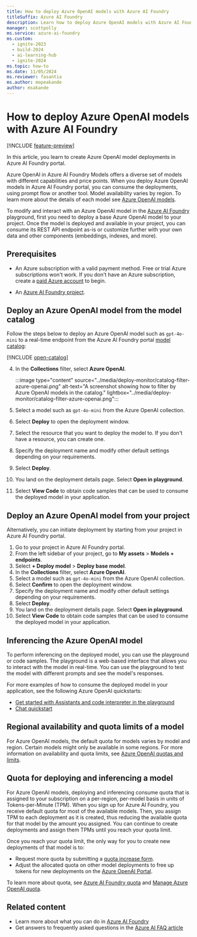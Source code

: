 ```yaml
---
title: How to deploy Azure OpenAI models with Azure AI Foundry
titleSuffix: Azure AI Foundry
description: Learn how to deploy Azure OpenAI models with Azure AI Foundry.
manager: scottpolly
ms.service: azure-ai-foundry
ms.custom:
  - ignite-2023
  - build-2024
  - ai-learning-hub
  - ignite-2024
ms.topic: how-to
ms.date: 11/05/2024
ms.reviewer: fasantia
ms.author: mopeakande
author: msakande
---
```


# How to deploy Azure OpenAI models with Azure AI Foundry

[!INCLUDE [feature-preview](../includes/feature-preview.md)]

In this article, you learn to create Azure OpenAI model deployments in Azure AI Foundry portal.

Azure OpenAI in Azure AI Foundry Models offers a diverse set of models with different capabilities and price points. When you deploy Azure OpenAI models in Azure AI Foundry portal, you can consume the deployments, using prompt flow or another tool. Model availability varies by region. To learn more about the details of each model see [Azure OpenAI models](../../ai-services/openai/concepts/models.md).

To modify and interact with an Azure OpenAI model in the [Azure AI Foundry](https://ai.azure.com) playground, first you need to deploy a base Azure OpenAI model to your project. Once the model is deployed and available in your project, you can consume its REST API endpoint as-is or customize further with your own data and other components (embeddings, indexes, and more).  

## Prerequisites

- An Azure subscription with a valid payment method. Free or trial Azure subscriptions won't work. If you don't have an Azure subscription, create a [paid Azure account](https://azure.microsoft.com/pricing/purchase-options/pay-as-you-go) to begin.

- An [Azure AI Foundry project](create-projects.md).

## Deploy an Azure OpenAI model from the model catalog

Follow the steps below to deploy an Azure OpenAI model such as `gpt-4o-mini` to a real-time endpoint from the Azure AI Foundry portal [model catalog](./model-catalog-overview.md):

[!INCLUDE [open-catalog](../includes/open-catalog.md)]

4. In the **Collections** filter, select **Azure OpenAI**.

    :::image type="content" source="../media/deploy-monitor/catalog-filter-azure-openai.png" alt-text="A screenshot showing how to filter by Azure OpenAI models in the catalog." lightbox="../media/deploy-monitor/catalog-filter-azure-openai.png":::

1. Select a model such as `gpt-4o-mini` from the Azure OpenAI collection.
1. Select **Deploy** to open the deployment window.
1. Select the resource that you want to deploy the model to. If you don't have a resource, you can create one.
1. Specify the deployment name and modify other default settings depending on your requirements.
1. Select **Deploy**.
1. You land on the deployment details page. Select **Open in playground**.
1. Select **View Code** to obtain code samples that can be used to consume the deployed model in your application.

## Deploy an Azure OpenAI model from your project

Alternatively, you can initiate deployment by starting from your project in Azure AI Foundry portal.

1. Go to your project in Azure AI Foundry portal.
1. From the left sidebar of your project, go to **My assets** > **Models + endpoints**.
1. Select **+ Deploy model** > **Deploy base model**.
1. In the **Collections** filter, select **Azure OpenAI**.
1. Select a model such as `gpt-4o-mini` from the Azure OpenAI collection.
1. Select **Confirm** to open the deployment window.
1. Specify the deployment name and modify other default settings depending on your requirements.
1. Select **Deploy**.
1. You land on the deployment details page. Select **Open in playground**.
1. Select **View Code** to obtain code samples that can be used to consume the deployed model in your application.

## Inferencing the Azure OpenAI model

To perform inferencing on the deployed model, you can use the playground or code samples. The playground is a web-based interface that allows you to interact with the model in real-time. You can use the playground to test the model with different prompts and see the model's responses.

For more examples of how to consume the deployed model in your application, see the following Azure OpenAI quickstarts:

- [Get started with Assistants and code interpreter in the playground](../../ai-services/openai/assistants-quickstart.md?context=/azure/ai-studio/context/context)
- [Chat quickstart](../../ai-services/openai/chatgpt-quickstart.md)

## Regional availability and quota limits of a model

For Azure OpenAI models, the default quota for models varies by model and region. Certain models might only be available in some regions. For more information on availability and quota limits, see [Azure OpenAI quotas and limits](/azure/ai-services/openai/quotas-limits).

## Quota for deploying and inferencing a model

For Azure OpenAI models, deploying and inferencing consume quota that is assigned to your subscription on a per-region, per-model basis in units of Tokens-per-Minute (TPM). When you sign up for Azure AI Foundry, you receive default quota for most of the available models. Then, you assign TPM to each deployment as it is created, thus reducing the available quota for that model by the amount you assigned. You can continue to create deployments and assign them TPMs until you reach your quota limit.

Once you reach your quota limit, the only way for you to create new deployments of that model is to:

- Request more quota by submitting a [quota increase form](https://customervoice.microsoft.com/Pages/ResponsePage.aspx?id=v4j5cvGGr0GRqy180BHbR4xPXO648sJKt4GoXAed-0pURVJWRU4yRTMxRkszU0NXRFFTTEhaT1g1NyQlQCN0PWcu).
- Adjust the allocated quota on other model deployments to free up tokens for new deployments on the [Azure OpenAI Portal](https://oai.azure.com/portal).

To learn more about quota, see [Azure AI Foundry quota](./quota.md) and [Manage Azure OpenAI quota](../../ai-services/openai/how-to/quota.md?tabs=rest).

## Related content

- Learn more about what you can do in [Azure AI Foundry](../what-is-azure-ai-foundry.md)
- Get answers to frequently asked questions in the [Azure AI FAQ article](../faq.yml)
